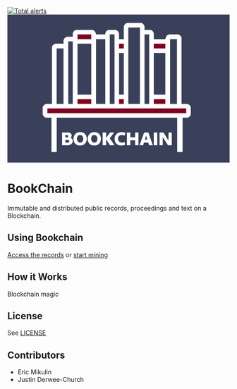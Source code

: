 [![Total alerts](https://img.shields.io/lgtm/alerts/g/ErisMik/BookChain.svg?logo=lgtm&logoWidth=18)](https://lgtm.com/projects/g/ErisMik/BookChain/alerts/)
[![logo](https://raw.githubusercontent.com/ErisMik/BookChain/master/bookchainlogo.png)](https://github.com/ErisMik/BookChain)

# BookChain
Immutable and distributed public records, proceedings and text on a Blockchain.

## Using Bookchain
[Access the records](http://google.com) or [start mining](https://github.com/ErisMik/BookChain/tree/master/bookchain-miner)

## How it Works

Blockchain magic

## License
See [LICENSE](https://raw.githubusercontent.com/ErisMik/BookChain/master/LICENSE.txt)

## Contributors
* Eric Mikulin
* Justin Derwee-Church
